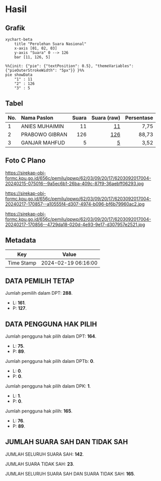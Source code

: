 # Hasil

## Grafik

```mermaid
xychart-beta
    title "Perolehan Suara Nasional"
    x-axis [01, 02, 03]
    y-axis "Suara" 0 --> 126
    bar [11, 126, 5]
```

```mermaid
%%{init: {"pie": {"textPosition": 0.5}, "themeVariables": {"pieOuterStrokeWidth": "5px"}} }%%
pie showData
    "1" : 11
    "2" : 126
    "3" : 5
```

## Tabel

| No. | Nama Paslon    | Suara | Suara (raw) | Persentase |
|:--- |:-------------- | -----:| -----------:| ----------:|
| 1   | ANIES MUHAIMIN | 11    | [11][p-1]   | 7,75       |
| 2   | PRABOWO GIBRAN | 126   | [126][p-2]  | 88,73      |
| 3   | GANJAR MAHFUD  | 5     | [5][p-3]    | 3,52       |


[p-1]: https://github.com/gigit-pemilu/pemilu-2024/blob/main/pilpres/hitung-suara/sub/62-kalimantan-tengah/sub/03-kapuas/sub/09-mantangai/sub/2017-manusup-hilir/sub/004-tps/sub/paslon-1.txt
[p-2]: https://github.com/gigit-pemilu/pemilu-2024/blob/main/pilpres/hitung-suara/sub/62-kalimantan-tengah/sub/03-kapuas/sub/09-mantangai/sub/2017-manusup-hilir/sub/004-tps/sub/paslon-2.txt
[p-3]: https://github.com/gigit-pemilu/pemilu-2024/blob/main/pilpres/hitung-suara/sub/62-kalimantan-tengah/sub/03-kapuas/sub/09-mantangai/sub/2017-manusup-hilir/sub/004-tps/sub/paslon-3.txt

## Foto C Plano

https://sirekap-obj-formc.kpu.go.id/656c/pemilu/ppwp/62/03/09/20/17/6203092017004-20240215-075016--9a5ec6b1-26ba-409c-87f9-36aebff06293.jpg

https://sirekap-obj-formc.kpu.go.id/656c/pemilu/ppwp/62/03/09/20/17/6203092017004-20240217-170857--a10555f4-d307-4974-b096-bf6b79960ac2.jpg

https://sirekap-obj-formc.kpu.go.id/656c/pemilu/ppwp/62/03/09/20/17/6203092017004-20240217-170856--4729da18-020d-4e93-9e17-d307957e2521.jpg


## Metadata

| Key        | Value               |
| ---------- | ------------------- |
| Time Stamp | 2024-02-19 06:16:00 |


## DATA PEMILIH TETAP

Jumlah pemilih dalam DPT: **288**.
 * L: **161**.
 * P: **127**.

## DATA PENGGUNA HAK PILIH

Jumlah pengguna hak pilih dalam DPT: **164**.
 * L: **75**.
 * P: **89**.

Jumlah pengguna hak pilih dalam DPTb: **0**.
 * L: **0**.
 * P: **0**.

Jumlah pengguna hak pilih dalam DPK: **1**.
 * L: **1**.
 * P: **0**.

Jumlah pengguna hak pilih: **165**.
 * L: **76**.
 * P: **89**.

## JUMLAH SUARA SAH DAN TIDAK SAH

JUMLAH SELURUH SUARA SAH: **142**.

JUMLAH SUARA TIDAK SAH: **23**.

JUMLAH SELURUH SUARA SAH DAN SUARA TIDAK SAH: **165**.


